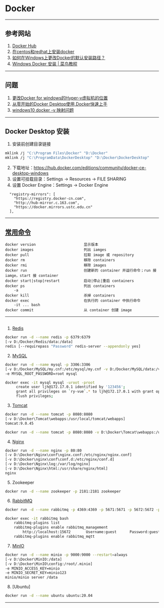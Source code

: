 # Docker

---
## 参考网站
1. [Docker Hub](https://hub.docker.com)
2. [在centos和redhat上安装docker](http://www.imooc.com/article/16448) 
3. [如何在Windows上更改Docker的默认安装路径？](https://www.zhihu.com/question/359332823/answer/923520420)
4. [Windows Docker 安装 | 菜鸟教程](https://www.runoob.com/docker/windows-docker-install.html)
---
## 问题
1. [更改Docker for windows的Hyper-v虚拟机的位置](https://blog.csdn.net/chuweisan2257/article/details/100906248)
2. [从零开始的Docker Desktop使用,Docker快速上手](https://xunmi.blog.csdn.net/article/details/108641842)
3. [windows10 docker -v 映射问题](https://www.80shihua.com/archives/2589)
---
## Docker Desktop 安装
1. 安装前创建目录链接
```bash
mklink /j "C:\Program Files\Docker" "D:\Docker"
mklink /j "C:\ProgramData\DockerDesktop" "D:\Docker\DockerDesktop"
```
2. 下载地址：https://hub.docker.com/editions/community/docker-ce-desktop-windows
3. 设置可挂载目录：Settings → Resources → FILE SHARING
4. 设置 Docker Engine：Settings → Docker Engine
```
  "registry-mirrors": [
    "https://registry.docker-cn.com",
    "http://hub-mirror.c.163.com",
    "https://docker.mirrors.ustc.edu.cn"
  ],
```
---
## [常用命令](https://www.runoob.com/docker/docker-command-manual.html)
```
docker version                      显示版本
docker images                       列出 iamges
docker pull                         拉取 image 或 repository
docker rm                           移除 containers
docker rmi                          移除 images
docker run                          创建新的 container 并运行命令；run 接 iamge，start 接 container
docker start|stop|restart           启动|停止|重启 containers
docker ps                           列出 containers
    -a
docker kill                         杀掉 containers
docker exec                         在执行的 container 中执行命令
    -it ... bash
docker commit                       从 container 创建 image
```
---
## 
1. [Redis](https://blog.csdn.net/qq_34670974/article/details/94051251)
```bash
docker run -d --name redis -p 6379:6379
[-v D:/Docker/Redis/data:/data]
redis [--requirepass "Password" redis-server --appendonly yes]
```
2. [MySQL](https://blog.csdn.net/pall_scall/article/details/112154454)
```bash
docker run -d --name mysql -p 3306:3306
[-v D:/Docker/MySQL/my.cnf:/etc/mysql/my.cnf -v D:/Docker/MySQL/data:/var/lib/mysql]
-e MYSQL_ROOT_PASSWORD=root mysql

docker exec -it mysql mysql -uroot -proot
     create user ljh@172.17.0.1 identified by '123456';                         创建用户
     grant all privileges on `ry-vue`.* to ljh@172.17.0.1 with grant option;    授权
     flush privileges;
```
3. [Tomcat](https://www.cnblogs.com/liyiran/p/12544715.html)
```bash
docker run -d --name tomcat -p 8080:8080 
[-v D:\Docker\Tomcat\webapps:/usr/local/tomcat/webapps]
tomcat:9.0.45

docker run -d --name tomcat -p 8080:8080 -v D:\Docker\Tomcat\webapps:/usr/local/tomcat/webapps tomcat:9.0.45
```
4. [Nginx](https://blog.csdn.net/goodboy31985/article/details/106676475/)
```bash
docker run -d --name nginx -p 80:80
[-v D:\Docker\Nginx\conf\nginx.conf:/etc/nginx/nginx.conf]
[-v D:\Docker\nginx\conf\conf.d:/etc/nginx/conf.d]
[-v D:\Docker\Nginx\log:/var/log/nginx]
[-v D:\Docker\Nginx\html:/usr/share/nginx/html]
nginx
```
5. Zookeeper
```bash
docker run -d --name zookeeper -p 2181:2181 zookeeper
```
6. [RabbitMQ](https://www.cnblogs.com/feily/p/14207897.html)
```bash
docker run -d --name rabbitmq -p 4369:4369 -p 5671:5671 -p 5672:5672 -p 15672:15672 -p 1883:1883 -p 8883:8883 rabbitmq:management-alpine

docker exec -it rabbitmq bash
    rabbitmq-plugins list
    rabbitmq-plugins enable rabbitmq_management
        http://localhost:15672       Username:guest      Password:guest
    rabbitmq-plugins enable rabbitmq_mqtt
```
7. [MinIO](https://www.jianshu.com/p/52dbc679094a)
```bash
docker run -d --name minio -p 9000:9000 --restart=always
[-v D:\Docker\MinIO:/data]
[-v D:\Docker\MinIO\config:/root/.minio]
-e MINIO_ACCESS_KEY=minio
-e MINIO_SECRET_KEY=minio123
minio/minio server /data
```
8. [Ubuntu]
```bash
docker run -d --name ubuntu ubuntu:20.04
```
--- 